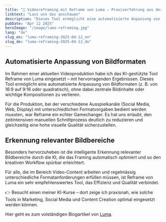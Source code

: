 ```yaml
---
title: "🎥 Videoreframing mit Reframe von Luma – Praxiserfahrung aus der Produktion"
linktext: "Lass uns das anschauen"
description: "Dieses Tool ermöglicht eine automatisierte Anpassung von Bildformaten."
pubDate: "Apr 12 2025"
heroImage: "/image/luma-reframing.jpg"
lang: "de"
slug_en: "luma-reframing-2025-04-12_en"
slug_de: "luma-reframing-2025-04-12_de"
---
```


## Automatisierte Anpassung von Bildformaten
Im Rahmen einer aktuellen Videoproduktion habe ich das KI-gestützte Tool Reframe von Luma eingesetzt – mit hervorragenden Ergebnissen. Dieses Tool ermöglicht eine automatisierte Anpassung von Bildformaten (z. B. von 16:9 auf 9:16 oder quadratisch), ohne dabei zentrale Bildinhalte oder wichtige Kompositionen zu verlieren.

Für die Produktion, bei der verschiedene Ausspielkanäle (Social Media, Web, Display) mit unterschiedlichen Formatvorgaben bedient werden mussten, war Reframe ein echter Gamechanger. Es hat uns erlaubt, den zeitintensiven manuellen Schnittprozess deutlich zu reduzieren und gleichzeitig eine hohe visuelle Qualität sicherzustellen.

## Erkennung relevanter Bildbereiche
Besonders hervorzuheben ist die intelligente Erkennung relevanter Bildbereiche durch die KI, die das Framing automatisch optimiert und so den kreativen Workflow spürbar erleichtert.

Für alle, die im Bereich Video-Content arbeiten und regelmässig unterschiedliche Formatanforderungen erfüllen müssen, ist Reframe von Luma ein sehr empfehlenswertes Tool, das Effizienz und Qualität verbindet.

👉 Besucht einen meiner KI-Kurse – dort zeige ich praxisnah, wie solche Tools in Marketing, Social Media und Content Creation optimal eingesetzt werden können.

Hier geht es zum volständigen Blogartikel von [Luma](https://lumalabs.ai/blog/news/introducing-reframe).